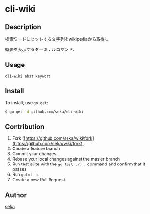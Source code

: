 # cli-wiki

## Description

検索ワードにヒットする文字列をwikipediaから取得し

概要を表示するターミナルコマンド.

## Usage

```
cli-wiki abst keyword
```

## Install

To install, use `go get`:

```bash
$ go get -d github.com/seka/cli-wiki
```

## Contribution

1. Fork ([https://github.com/seka/wiki/fork](https://github.com/seka/wiki/fork))
1. Create a feature branch
1. Commit your changes
1. Rebase your local changes against the master branch
1. Run test suite with the `go test ./...` command and confirm that it passes
1. Run `gofmt -s`
1. Create a new Pull Request

## Author

[seka](https://github.com/seka)
